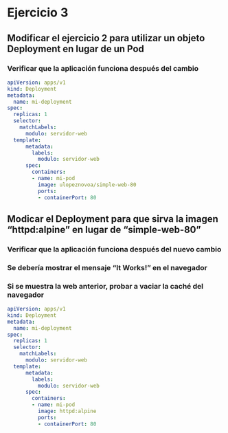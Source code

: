 # Ejercicio 3

## Modificar el ejercicio 2 para utilizar un objeto Deployment en lugar de un Pod

### Verificar que la aplicación funciona después del cambio

```yml
apiVersion: apps/v1
kind: Deployment
metadata:
  name: mi-deployment
spec:
  replicas: 1
  selector:
    matchLabels:
      modulo: servidor-web
  template:
      metadata:
        labels:
          modulo: servidor-web
      spec: 
        containers:
        - name: mi-pod
          image: ulopeznovoa/simple-web-80
          ports:
          - containerPort: 80
```

## Modicar el Deployment para que sirva la imagen “httpd:alpine” en lugar de “simple-web-80”

### Verificar que la aplicación funciona después del nuevo cambio

### Se debería mostrar el mensaje “It Works!” en el navegador

### Si se muestra la web anterior, probar a vaciar la caché del navegador

```yml
apiVersion: apps/v1
kind: Deployment
metadata:
  name: mi-deployment
spec:
  replicas: 1
  selector:
    matchLabels:
      modulo: servidor-web
  template:
      metadata:
        labels:
          modulo: servidor-web
      spec: 
        containers:
        - name: mi-pod
          image: httpd:alpine
          ports:
          - containerPort: 80
```
